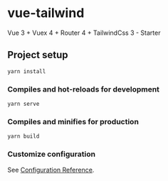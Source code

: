 # vue-tailwind

Vue 3 + Vuex 4 + Router 4 + TailwindCss 3 - Starter

## Project setup

```
yarn install
```

### Compiles and hot-reloads for development

```
yarn serve
```

### Compiles and minifies for production

```
yarn build
```

### Customize configuration

See [Configuration Reference](https://cli.vuejs.org/config/).
